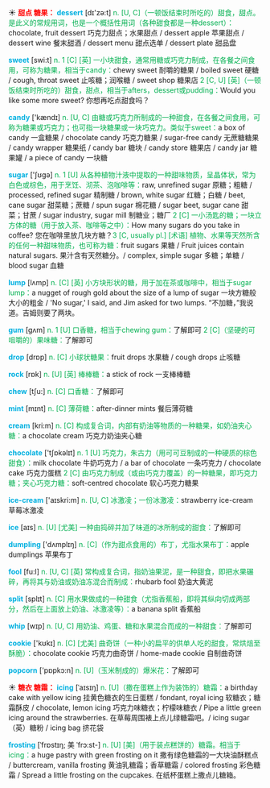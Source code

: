 ☀ <font color="red">**甜点 糖果：**</font>
<font color="sky blue">**dessert**</font> [dɪ'zə:t] 
<font color="#00b050">n. [U, C]（一顿饭结束时所吃的）甜食，甜点。是此义的常规用词，也是一个概括性用词（各种甜食都是一种dessert）：</font>chocolate, fruit dessert 巧克力甜点；水果甜点 / dessert apple 苹果甜点 / dessert wine 餐末甜酒 / dessert menu 甜点选单 / dessert plate 甜品盘

<font color="sky blue">**sweet**</font> [swi:t] 
<font color="#00b050">n. 1 [C] [英] 一小块甜食，通常用糖或巧克力制成，在各餐之间食用，可称为糖果，相当于candy：</font>chewy sweet 耐嚼的糖果 / boiled sweet 硬糖 / cough, throat sweet 止咳糖；润喉糖 / sweet shop 糖果店 <font color="#00b050">2 [C, U] [英]（一顿饭结束时所吃的）甜食，甜点，相当于afters，dessert或pudding：</font>Would you like some more sweet? 你想再吃点甜食吗？

<font color="sky blue">**candy**</font> ['kændɪ] 
<font color="#00b050">n. [U, C] 由糖或巧克力所制成的一种甜食，在各餐之间食用，可称为糖果或巧克力；也可指一块糖果或一块巧克力。类似于sweet：</font>a box of candy 一盒糖果 / chocolate candy 巧克力糖果 / sugar-free candy 无蔗糖糖果 / candy wrapper 糖果纸 / candy bar 糖块 / candy store 糖果店 / candy jar 糖果罐 / a piece of candy 一块糖

<font color="sky blue">**sugar**</font> ['ʃʊɡə] 
<font color="#00b050">n. 1 [U] 从各种植物汁液中提取的一种甜味物质，呈晶体状，常为白色或棕色，用于烹饪、沏茶、泡咖啡等：</font>raw, unrefined sugar 原糖；粗糖 / processed, refined sugar 精制糖 / brown, white sugar 红糖；白糖 / beet, cane sugar 甜菜糖；蔗糖 / spun sugar 棉花糖 / sugar beet, sugar cane 甜菜；甘蔗 / sugar industry, sugar mill 制糖业；糖厂 <font color="#00b050">2 [C] 一小汤匙的糖；一块立方体的糖（用于放入茶、咖啡等之中）：</font>How many sugars do you take in coffee? 您在咖啡里放几块方糖？<font color="#00b050">3 [C, usually pl.] [术语] 植物、水果等天然所含的任何一种甜味物质，也可称为糖：</font>fruit sugars 果糖 / Fruit juices contain natural sugars. 果汁含有天然糖分。/ complex, simple sugar 多糖；单糖 / blood sugar 血糖
           
<font color="sky blue">**lump**</font> [lʌmp]
<font color="#00b050">n. [C] [英] 小方块形状的糖，用于加在茶或咖啡中，相当于sugar lump：</font>a nugget of rough gold about the size of a lump of sugar 一块方糖般大小的粗金 / 'No sugar,' I said, and Jim asked for two lumps. “不加糖，”我说道。吉姆则要了两块。
           
<font color="sky blue">**gum**</font> [gʌm]
<font color="#00b050">n. 1 [U] 口香糖，相当于chewing gum：</font>了解即可 <font color="#00b050">2 [C]（坚硬的可咀嚼的）果味糖：</font>了解即可

<font color="sky blue">**drop**</font> [drɒp] 
<font color="#00b050">n. [C] 小球状糖果：</font>fruit drops 水果糖 / cough drops 止咳糖

<font color="sky blue">**rock**</font> [rɒk] 
<font color="#00b050">n. [U] [英] 棒棒糖：</font>a stick of rock 一支棒棒糖

<font color="sky blue">**chew**</font> [tʃu:] 
<font color="#00b050">n. [C] 口香糖：</font>了解即可
           
<font color="sky blue">**mint**</font> [mɪnt]
<font color="#00b050">n. [C] 薄荷糖：</font>after-dinner mints 餐后薄荷糖

<font color="sky blue">**cream**</font> [kri:m] 
<font color="#00b050">n. [C] 构成复合词，内部有奶油等物质的一种糖果，如奶油夹心糖：</font>a chocolate cream 巧克力奶油夹心糖

<font color="sky blue">**chocolate**</font> ['tʃɒkəlɪt] 
<font color="#00b050">n. 1 [U] 巧克力，朱古力（用可可豆制成的一种硬质的棕色甜食）：</font>milk chocolate 牛奶巧克力 / a bar of chocolate 一条巧克力 / chocolate cake 巧克力蛋糕 <font color="#00b050">2 [C] 由巧克力制成（或由巧克力覆盖）的一种糖果，即巧克力糖；夹心巧克力糖：</font>soft-centred chocolate 软心巧克力糖果

<font color="sky blue">**ice-cream**</font> ['aɪskri:m] 
<font color="#00b050">n. [U, C] 冰激凌；一份冰激凌：</font>strawberry ice-cream 草莓冰激凌

<font color="sky blue">**ice**</font> [aɪs] 
<font color="#00b050">n. [U] [尤美] 一种由捣碎并加了味道的冰所制成的甜食：</font>了解即可

<font color="sky blue">**dumpling**</font> ['dʌmplɪŋ] 
<font color="#00b050">n. [C]（作为甜点食用的）布丁，尤指水果布丁：</font>apple dumplings 苹果布丁

<font color="sky blue">**fool**</font> [fu:l] 
<font color="#00b050">n. [U, C] [英] 常构成复合词，指奶油果泥，是一种甜食，即把水果碾碎，再将其与奶油或奶油冻混合而制成：</font>rhubarb fool 奶油大黄泥

<font color="sky blue">**split**</font> [splɪt] 
<font color="#00b050">n. [C] 用水果做成的一种甜食（尤指香蕉船，即将其纵向切成两部分，然后在上面放上奶油、冰激凌等）：</font>a banana split 香蕉船
           
<font color="sky blue">**whip**</font> [wɪp]
<font color="#00b050">n. [U, C] 用奶油、鸡蛋、糖和水果混合而成的一种甜食：</font>了解即可

<font color="sky blue">**cookie**</font> ['kʊkɪ] 
<font color="#00b050">n. [C] [尤美] 曲奇饼（一种小的扁平的供单人吃的甜食，常烘焙至酥脆）：</font>chocolate cookie 巧克力曲奇饼 / home-made cookie 自制曲奇饼

<font color="sky blue">**popcorn**</font> ['pɒpkɔ:n] 
<font color="#00b050">n. [U]（玉米制成的）爆米花：</font>了解即可

☀ <font color="red">**糖衣 糖霜：**</font>
<font color="sky blue">**icing**</font> [ˈaɪsɪŋ]
<font color="#00b050">n. [U]（撒在蛋糕上作为装饰的）糖霜：</font>a birthday cake with yellow icing 挂黄色糖衣的生日蛋糕 / fondant, royal icing 软糖衣；糖霜酥皮 / chocolate, lemon icing 巧克力味糖衣；柠檬味糖衣 / Pipe a little green icing around the strawberries. 在草莓周围裱上点儿绿糖霜吧。/ icing sugar（英）糖粉 / icing bag 挤花袋
           
<font color="sky blue">**frosting**</font> [ˈfrɒstɪŋ; 美 ˈfrɔ:st-]
<font color="#00b050">n. [U] [美]（用于装点糕饼的）糖霜。相当于icing：</font>a huge pastry with green frosting on it 撒有绿色糖霜的一大块油酥糕点 / buttercream, vanilla frosting 黄油乳糖霜；香草糖霜 / colored frosting 彩色糖霜 / Spread a little frosting on the cupcakes. 在纸杯蛋糕上撒点儿糖箱。




